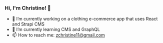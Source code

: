 ### Hi, I'm Christine! 👋

- 🔭 I’m currently working on a clothing e-commerce app that uses React and Strapi CMS
- 🌱 I’m currently learning CMS and GraphQL
- 📫 How to reach me: zchristine11@gmail.com

<!--
**christine-zheng/christine-zheng** is a ✨ _special_ ✨ repository because its `README.md` (this file) appears on your GitHub profile.

Here are some ideas to get you started:

- 🔭 I’m currently working on ...
- 🌱 I’m currently learning ...
- 👯 I’m looking to collaborate on ...
- 🤔 I’m looking for help with ...
- 💬 Ask me about ...
- 📫 How to reach me: ...
- 😄 Pronouns: ...
- ⚡ Fun fact: ...
-->
